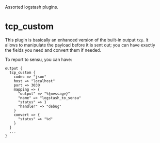 Assorted logstash plugins.

tcp_custom
==========

This plugin is basically an enhanced version of the built-in output `tcp`. It 
allows to manipulate the payload before it is sent out; you can have exactly 
the fields you need and convert them if needed.

To report to sensu, you can have:

    output {
      tcp_custom {
        codec => "json"
        host => "localhost"
        port => 3030
        mapping => {
          "output" => "%{message}"
          "name" => "logstash_to_sensu"
          "status" => 1
          "handler" => "debug"
        }
        convert => {
          "status" => "%d"
        }
      }
      ...
    }
